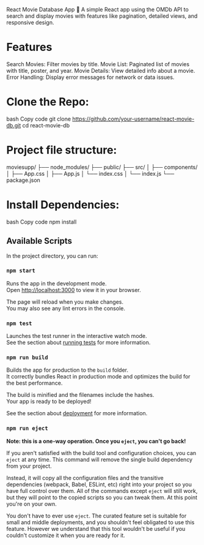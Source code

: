 React Movie Database App 🎥
A simple React app using the OMDb API to search and display movies with features like pagination, detailed views, and responsive design.

# Features
Search Movies: Filter movies by title.
Movie List: Paginated list of movies with title, poster, and year.
Movie Details: View detailed info about a movie.
Error Handling: Display error messages for network or data issues.

# Clone the Repo:
bash
Copy code
git clone https://github.com/your-username/react-movie-db.git
cd react-movie-db

# Project file structure:
moviesupp/
├── node_modules/
├── public/
├── src/
│ ├── components/
│ ├── App.css
│ ├── App.js
│ └── index.css
│ └── index.js
└── package.json

# Install Dependencies:
bash
Copy code
npm install


## Available Scripts

In the project directory, you can run:

### `npm start`

Runs the app in the development mode.\
Open [http://localhost:3000](http://localhost:3000) to view it in your browser.

The page will reload when you make changes.\
You may also see any lint errors in the console.

### `npm test`

Launches the test runner in the interactive watch mode.\
See the section about [running tests](https://facebook.github.io/create-react-app/docs/running-tests) for more information.

### `npm run build`

Builds the app for production to the `build` folder.\
It correctly bundles React in production mode and optimizes the build for the best performance.

The build is minified and the filenames include the hashes.\
Your app is ready to be deployed!

See the section about [deployment](https://facebook.github.io/create-react-app/docs/deployment) for more information.

### `npm run eject`

**Note: this is a one-way operation. Once you `eject`, you can't go back!**

If you aren't satisfied with the build tool and configuration choices, you can `eject` at any time. This command will remove the single build dependency from your project.

Instead, it will copy all the configuration files and the transitive dependencies (webpack, Babel, ESLint, etc) right into your project so you have full control over them. All of the commands except `eject` will still work, but they will point to the copied scripts so you can tweak them. At this point you're on your own.

You don't have to ever use `eject`. The curated feature set is suitable for small and middle deployments, and you shouldn't feel obligated to use this feature. However we understand that this tool wouldn't be useful if you couldn't customize it when you are ready for it.
